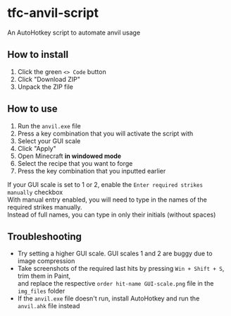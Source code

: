 # tfc-anvil-script
An AutoHotkey script to automate anvil usage

## How to install
1. Click the green `<> Code` button
2. Click "Download ZIP"
3. Unpack the ZIP file

## How to use
1. Run the `anvil.exe` file
2. Press a key combination that you will activate the script with
3. Select your GUI scale
4. Click "Apply"
5. Open Minecraft **in windowed mode**
6. Select the recipe that you want to forge
7. Press the key combination that you inputted earlier

If your GUI scale is set to 1 or 2, enable the `Enter required strikes manually` checkbox  
With manual entry enabled, you will need to type in the names of the required strikes manually.  
Instead of full names, you can type in only their initials (without spaces)


## Troubleshooting
- Try setting a higher GUI scale. GUI scales 1 and 2 are buggy due to image compression
- Take screenshots of the required last hits by pressing `Win + Shift + S`, trim them in Paint,  
and replace the respective `order hit-name GUI-scale.png` file in the `img_files` folder
- If the `anvil.exe` file doesn't run, install AutoHotkey and run the `anvil.ahk` file instead
